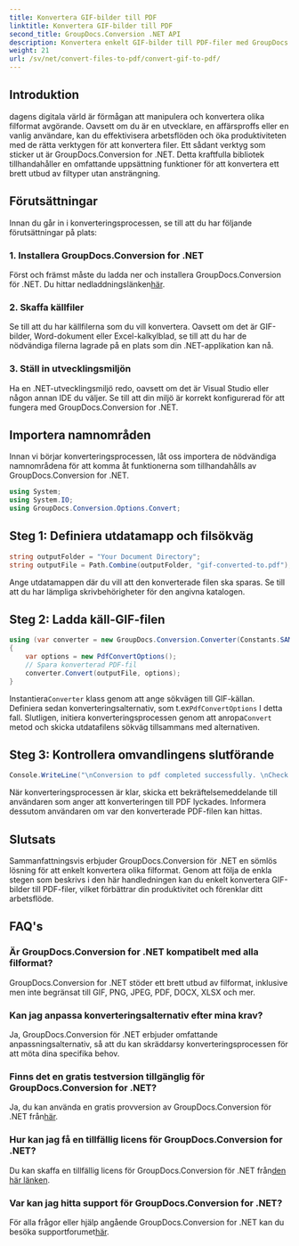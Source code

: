 ```yaml
---
title: Konvertera GIF-bilder till PDF
linktitle: Konvertera GIF-bilder till PDF
second_title: GroupDocs.Conversion .NET API
description: Konvertera enkelt GIF-bilder till PDF-filer med GroupDocs.Conversion för .NET. Förbättra produktiviteten med denna sömlösa lösning.
weight: 21
url: /sv/net/convert-files-to-pdf/convert-gif-to-pdf/
---
```

## Introduktion
dagens digitala värld är förmågan att manipulera och konvertera olika filformat avgörande. Oavsett om du är en utvecklare, en affärsproffs eller en vanlig användare, kan du effektivisera arbetsflöden och öka produktiviteten med de rätta verktygen för att konvertera filer. Ett sådant verktyg som sticker ut är GroupDocs.Conversion for .NET. Detta kraftfulla bibliotek tillhandahåller en omfattande uppsättning funktioner för att konvertera ett brett utbud av filtyper utan ansträngning.
## Förutsättningar
Innan du går in i konverteringsprocessen, se till att du har följande förutsättningar på plats:
### 1. Installera GroupDocs.Conversion for .NET
 Först och främst måste du ladda ner och installera GroupDocs.Conversion för .NET. Du hittar nedladdningslänken[här](https://releases.groupdocs.com/conversion/net/).
### 2. Skaffa källfiler
Se till att du har källfilerna som du vill konvertera. Oavsett om det är GIF-bilder, Word-dokument eller Excel-kalkylblad, se till att du har de nödvändiga filerna lagrade på en plats som din .NET-applikation kan nå.
### 3. Ställ in utvecklingsmiljön
Ha en .NET-utvecklingsmiljö redo, oavsett om det är Visual Studio eller någon annan IDE du väljer. Se till att din miljö är korrekt konfigurerad för att fungera med GroupDocs.Conversion for .NET.

## Importera namnområden
Innan vi börjar konverteringsprocessen, låt oss importera de nödvändiga namnområdena för att komma åt funktionerna som tillhandahålls av GroupDocs.Conversion for .NET.
```csharp
using System;
using System.IO;
using GroupDocs.Conversion.Options.Convert;
```

## Steg 1: Definiera utdatamapp och filsökväg
```csharp
string outputFolder = "Your Document Directory";
string outputFile = Path.Combine(outputFolder, "gif-converted-to.pdf");
```
Ange utdatamappen där du vill att den konverterade filen ska sparas. Se till att du har lämpliga skrivbehörigheter för den angivna katalogen.
## Steg 2: Ladda käll-GIF-filen
```csharp
using (var converter = new GroupDocs.Conversion.Converter(Constants.SAMPLE_GIF))
{
    var options = new PdfConvertOptions();
    // Spara konverterad PDF-fil
    converter.Convert(outputFile, options);
}
```
 Instantiera`Converter` klass genom att ange sökvägen till GIF-källan. Definiera sedan konverteringsalternativ, som t.ex`PdfConvertOptions` I detta fall. Slutligen, initiera konverteringsprocessen genom att anropa`Convert` metod och skicka utdatafilens sökväg tillsammans med alternativen.
## Steg 3: Kontrollera omvandlingens slutförande
```csharp
Console.WriteLine("\nConversion to pdf completed successfully. \nCheck output in {0}", outputFolder);
```
När konverteringsprocessen är klar, skicka ett bekräftelsemeddelande till användaren som anger att konverteringen till PDF lyckades. Informera dessutom användaren om var den konverterade PDF-filen kan hittas.

## Slutsats
Sammanfattningsvis erbjuder GroupDocs.Conversion för .NET en sömlös lösning för att enkelt konvertera olika filformat. Genom att följa de enkla stegen som beskrivs i den här handledningen kan du enkelt konvertera GIF-bilder till PDF-filer, vilket förbättrar din produktivitet och förenklar ditt arbetsflöde.
## FAQ's
### Är GroupDocs.Conversion for .NET kompatibelt med alla filformat?
GroupDocs.Conversion for .NET stöder ett brett utbud av filformat, inklusive men inte begränsat till GIF, PNG, JPEG, PDF, DOCX, XLSX och mer.
### Kan jag anpassa konverteringsalternativ efter mina krav?
Ja, GroupDocs.Conversion för .NET erbjuder omfattande anpassningsalternativ, så att du kan skräddarsy konverteringsprocessen för att möta dina specifika behov.
### Finns det en gratis testversion tillgänglig för GroupDocs.Conversion for .NET?
 Ja, du kan använda en gratis provversion av GroupDocs.Conversion för .NET från[här](https://releases.groupdocs.com/).
### Hur kan jag få en tillfällig licens för GroupDocs.Conversion for .NET?
 Du kan skaffa en tillfällig licens för GroupDocs.Conversion för .NET från[den här länken](https://purchase.groupdocs.com/temporary-license/).
### Var kan jag hitta support för GroupDocs.Conversion for .NET?
 För alla frågor eller hjälp angående GroupDocs.Conversion for .NET kan du besöka supportforumet[här](https://forum.groupdocs.com/c/conversion/11).